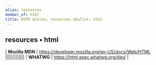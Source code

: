 ```yaml
---
alias: resources
member_of: html
title: RVTR &Colon; resources &bullet; html
---
```


## resources • html

| **Mozilla MDN** | <https://developer.mozilla.org/en-US/docs/Web/HTML> |||||||||||||
| **WHATWG** | <https://html.spec.whatwg.org/dev/> |
